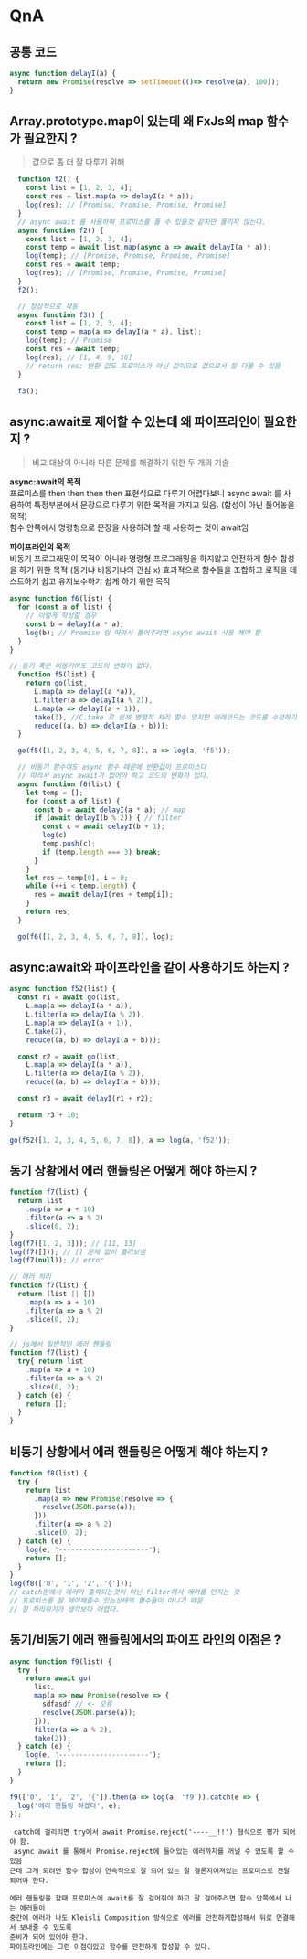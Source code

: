 # QnA

## 공통 코드
``` javascript
async function delayI(a) {
  return new Promise(resolve => setTimeout(()=> resolve(a), 100));
}
```

## Array.prototype.map이 있는데 왜 FxJs의 map 함수가 필요한지 ?
> 값으로 좀 더 잘 다루기 위해  
``` javascript
  function f2() {
    const list = [1, 2, 3, 4];
    const res = list.map(a => delayI(a * a));
    log(res); // [Promise, Promise, Promise, Promise]
  }
  // async await 를 사용하여 프로미스를 풀 수 있을것 같지만 풀리지 않는다.
  async function f2() {
    const list = [1, 2, 3, 4];
    const temp = await list.map(async a => await delayI(a * a));
    log(temp); // [Promise, Promise, Promise, Promise]
    const res = await temp;
    log(res); // [Promise, Promise, Promise, Promise]
  }
  f2();
```

``` javascript
  // 정상적으로 작동 
  async function f3() {
    const list = [1, 2, 3, 4];
    const temp = map(a => delayI(a * a), list); 
    log(temp); // Promise
    const res = await temp;
    log(res); // [1, 4, 9, 16]
    // return res; 반환 값도 프로미스가 아닌 값이므로 값으로서 잘 다룰 수 있음
  }

  f3();
```
## async:await로 제어할 수 있는데 왜 파이프라인이 필요한지 ?
> 비교 대상이 아니라 다른 문제를 해결하기 위한 두 개의 기술 

**async:await의 목적**  
프로미스를 then then then then 표현식으로 다루기 어렵다보니 async await 를 사용하여 특정부분에서 문장으로 다루기 위한 목적을 가지고 있음. (합성이 아닌 풀어놓을 목적)  
함수 안쪽에서 명령형으로 문장을 사용하려 할 때 사용하는 것이 await임

**파이프라인의 목적**  
비동기 프로그래밍이 목적이 아니라 명령형 프로그래밍을 하지않고 안전하게 함수 합성을 하기 위한 목적 (동기냐 비동기냐의 관심 x)
효과적으로 함수들을 조합하고 로직을 테스트하기 쉽고 유지보수하기 쉽게 하기 위한 목적

``` javascript
async function f6(list) {
  for (const a of list) {
    // 이렇게 작성할 경우 
    const b = delayI(a * a);
    log(b); // Promise 임 따라서 풀어주려면 async await 사용 해야 함
  }
}
```

``` javascript
// 동기 혹은 비동기여도 코드의 변화가 없다.
  function f5(list) {
    return go(list,
      L.map(a => delayI(a *a)),
      L.filter(a => delayI(a % 2)),
      L.map(a => delayI(a + 1)),
      take(3), //C.take 로 쉽게 병렬적 처리 할수 있지만 아래코드는 코드를 수정하기 어려움
      reduce((a, b) => delayI(a + b)));
  }

  go(f5([1, 2, 3, 4, 5, 6, 7, 8]), a => log(a, 'f5'));

  // 비동기 함수여도 async 함수 때문에 반환값이 프로미스다 
  // 따라서 async await가 없어야 하고 코드의 변화가 있다.
  async function f6(list) {
    let temp = [];
    for (const a of list) {
      const b = await delayI(a * a); // map 
      if (await delayI(b % 2)) { // filter
        const c = await delayI(b + 1);
        log(c)
        temp.push(c);
        if (temp.length === 3) break;
      }
    }
    let res = temp[0], i = 0;
    while (++i < temp.length) {
      res = await delayI(res + temp[i]);
    }
    return res;
  }

  go(f6([1, 2, 3, 4, 5, 6, 7, 8]), log);
```

## async:await와 파이프라인을 같이 사용하기도 하는지 ?

``` javascript
async function f52(list) {
  const r1 = await go(list,
    L.map(a => delayI(a * a)),
    L.filter(a => delayI(a % 2)),
    L.map(a => delayI(a + 1)),
    C.take(2), 
    reduce((a, b) => delayI(a + b)));

  const r2 = await go(list,
    L.map(a => delayI(a * a)),
    L.filter(a => delayI(a % 2)),
    reduce((a, b) => delayI(a + b)));

  const r3 = await delayI(r1 + r2);

  return r3 + 10;
}

go(f52([1, 2, 3, 4, 5, 6, 7, 8]), a => log(a, 'f52'));
```

## 동기 상황에서 에러 핸들링은 어떻게 해야 하는지 ?

``` javascript
function f7(list) {
  return list
    .map(a => a + 10)
    .filter(a => a % 2)
    .slice(0, 2);
}
log(f7([1, 2, 3])); // [11, 13]
log(f7([])); // [] 문제 없이 흘려보냄
log(f7(null)); // error

// 에러 처리
function f7(list) {
  return (list || [])
    .map(a => a + 10)
    .filter(a => a % 2)
    .slice(0, 2);
}

// js에서 일반적인 에러 핸들링
function f7(list) {
  try{ return list
    .map(a => a + 10)
    .filter(a => a % 2)
    .slice(0, 2);
  } catch (e) {
    return [];
  }
}
```

## 비동기 상황에서 에러 핸들링은 어떻게 해야 하는지 ?

``` javascript
function f8(list) {
  try {
    return list
      .map(a => new Promise(resolve => {
        resolve(JSON.parse(a));
      }))
      .filter(a => a % 2)
      .slice(0, 2);
  } catch (e) {
    log(e, '----------------------');
    return [];
  }
}
log(f8(['0', '1', '2', '{']));
// catch문에서 에러가 출력되는것이 아닌 filter에서 에러를 던지는 것
// 프로미스를 잘 제어해줄수 있는상태의 함수들이 아니기 때문
// 잘 처리하기가 생각보다 어렵다.
```

## 동기/비동기 에러 핸들링에서의 파이프 라인의 이점은 ?

``` javascript
async function f9(list) {
  try {
    return await go(
      list,
      map(a => new Promise(resolve => {
        sdfasdf // <- 오류 
        resolve(JSON.parse(a));
      })),
      filter(a => a % 2),
      take(2));
  } catch (e) {
    log(e, '----------------------');
    return [];
  }
}

f9(['0', '1', '2', '{']).then(a => log(a, 'f9')).catch(e => {
  log('에러 핸들링 하겠다', e);
});
```
```
 catch에 걸리리면 try에서 await Promise.reject('----__!!') 형식으로 평가 되어야 함.  
 async await 를 통해서 Promise.reject에 들어있는 에러까지를 꺼낼 수 있도록 할 수 있음  
근데 그게 되려면 함수 합성이 연속적으로 잘 되어 있는 잘 결론지어져있는 프로미스로 전달 되어야 한다.

에러 핸들링을 할때 프로미스에 await를 잘 걸어줘야 하고 잘 걸어주려면 함수 안쪽에서 나는 에러들이
중간에 에러가 나도 Kleisli Composition 방식으로 에러를 안전하게합성해서 뒤로 연결해서 보내줄 수 있도록 
준비가 되어 있어야 한다.
파이프라인에는 그런 이점이있고 함수를 안전하게 합성할 수 있다.
```